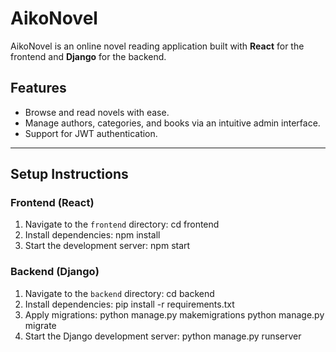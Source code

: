 # AikoNovel

AikoNovel is an online novel reading application built with **React** for the frontend and **Django** for the backend.

## Features
- Browse and read novels with ease.
- Manage authors, categories, and books via an intuitive admin interface.
- Support for JWT authentication.

---

## Setup Instructions

### Frontend (React)
1. Navigate to the `frontend` directory: cd frontend
2. Install dependencies: npm install
3. Start the development server: npm start

### Backend (Django)
1. Navigate to the `backend` directory: cd backend
2. Install dependencies: pip install -r requirements.txt
3. Apply migrations:
   python manage.py makemigrations
   python manage.py migrate
4. Start the Django development server: python manage.py runserver

